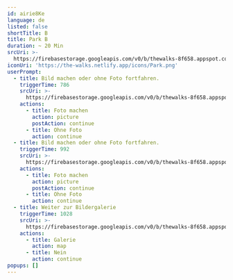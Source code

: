 ```yaml
---
id: airie8Ke
language: de
listed: false
shortTitle: B
title: Park B
duration: ~ 20 Min
srcUri: >-
  https://firebasestorage.googleapis.com/v0/b/thewalks-8f658.appspot.com/o/mp3%2Fv0%2Fde_ahvo7Cee%2Fde_airie8Ke.mp3?alt=media&token=0b37828b-100c-41a2-b481-32ccc47b664d
iconUri: 'https://the-walks.netlify.app/icons/Park.png'
userPrompt:
  - title: Bild machen oder ohne Foto fortfahren.
    triggerTime: 786
    srcUri: >-
      https://firebasestorage.googleapis.com/v0/b/thewalks-8f658.appspot.com/o/mp3%2Fv0%2Fde_ahvo7Cee%2Fde_ahvo7Cee_loop_1.mp3?alt=media&token=7a551962-46cb-43f4-a172-70036f06cce9
    actions:
      - title: Foto machen
        action: picture
        postAction: continue
      - title: Ohne Foto
        action: continue
  - title: Bild machen oder ohne Foto fortfahren.
    triggerTime: 992
    srcUri: >-
      https://firebasestorage.googleapis.com/v0/b/thewalks-8f658.appspot.com/o/mp3%2Fv0%2Fde_ahvo7Cee%2Fde_ahvo7Cee_loop_2.mp3?alt=media&token=8804115a-8015-44dd-b74d-86529859400a
    actions:
      - title: Foto machen
        action: picture
        postAction: continue
      - title: Ohne Foto
        action: continue
  - title: Weiter zur Bildergalerie
    triggerTime: 1028
    srcUri: >-
      https://firebasestorage.googleapis.com/v0/b/thewalks-8f658.appspot.com/o/static%2Fmedias%2Fmulti_Zeubeel8_loop.mp3?alt=media&token=88349085-3303-48b9-bdc6-fd7b09519a26
    actions:
      - title: Galerie
        action: map
      - title: Nein
        action: continue
popups: []
---
```


